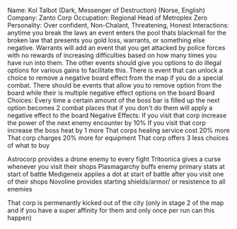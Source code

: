 Name: Kol Talbot (Dark, Messenger of Destruction) (Norse, English)
Company: Zanto Corp
Occupation: Regional Head of Metroplex Zero
Personality: Over confident, Non-Chalant, Threatening, Honest
Interactions: anytime you break the laws an event enters the pool thats blackmail for the broken law that presents you gold loss, warrants, or something else negative.
Warrants will add an event that you get attacked by police forces with no rewards of increasing difficulties based on how many times you have run into them.
The other events should give you options to do illegal options for various gains to facilitate this.
There is event that can unlock a choice to remove a negative board effect from the map if you do a special combat.
There should be events that allow you to remove option from the board while their is multiple negative effect options on the board
Board Choices: Every time a certain amount of the boss bar is filled up the next option becomes 2 combat places that if you don't do them will apply a negative effect to the board
Negative Effects:
If you visit that corp increase the power of the next enemy encounter by 10%
If you visit that corp increase the boss heat by 1 more
That corps healing service cost 20% more
That corp charges 20% more for equipment
That corp offers 3 less choices of what to buy

Astrocorp provides a drone enemy to every fight 
Tritoonica gives a curse whenever you visit their shops
Plasmagarchy buffs enemy primary stats at start of battle
Medigeneix applies a dot at start of battle after you visit one of their shops
Novoline provides starting shields/armor/ or resistence to all enemies

That corp is permenantly kicked out of the city (only in stage 2 of the map and if you have a super affinity for them and only once per run can this happen)